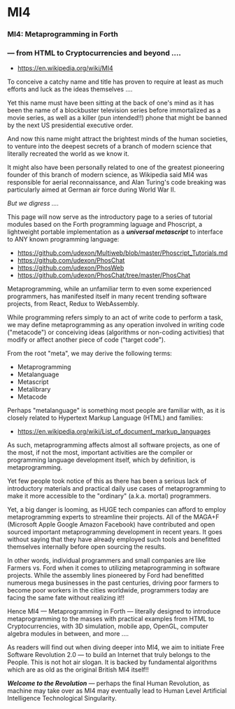 # MI4
### MI4: Metaprogramming in Forth 
### — from HTML to Cryptocurrencies and beyond ....

- https://en.wikipedia.org/wiki/MI4

To conceive a catchy name and title has proven to require at least as much efforts and luck as the ideas themselves ....

Yet this name must have been sitting at the back of one's mind as it has been the name of a blockbuster television series before immortalized as a movie series, as well as a killer (pun intended!!) phone that might be banned by the next US presidential executive order.

And now this name might attract the brightest minds of the human societies, to venture into the deepest secrets of a branch of modern science that literally recreated the world as we know it.

It might also have been personally related to one of the greatest pioneering founder of this branch of modern science, as Wikipedia said MI4 was responsible for aerial reconnaissance, and Alan Turing's code breaking was particularly aimed at German air force during World War II.

_But we digress ...._

This page will now serve as the introductory page to a series of tutorial modules based on the Forth programming laguage and Phoscript, a lightweight portable implementation as a ___universal metascript___ to interface to ANY known programming language:

- https://github.com/udexon/Multiweb/blob/master/Phoscript_Tutorials.md
- https://github.com/udexon/PhosChat
- https://github.com/udexon/PhosWeb
- https://github.com/udexon/PhosChat/tree/master/PhosChat

Metaprogramming, while an unfamiliar term to even some experienced programmers, has manifested itself in many recent trending software projects, from React, Redux to WebAssembly.

While programming refers simply to an act of write code to perform a task, we may define metaprogramming as any operation involved in writing code ("metacode") or conceiving ideas (algorithms or non-coding activities) that modify or affect another piece of code ("target code").

From the root "meta", we may derive the following terms:

- Metaprogramming
- Metalanguage
- Metascript
- Metalibrary
- Metacode

Perhaps "metalanguage" is something most people are familiar with, as it is closely related to Hypertext Markup Language (HTML) and families:

- https://en.wikipedia.org/wiki/List_of_document_markup_languages

As such, metaprogramming affects almost all software projects, as one of the most, if not the most, important activities are the compiler or programming language development itself, which by definition, is metaprogramming.

Yet few people took notice of this as there has been a serious lack of introductory materials and practical daily use cases of metaprogramming to make it more accessible to the "ordinary" (a.k.a. mortal) programmers.

Yet, a big danger is looming, as HUGE tech companies can afford to employ metaprogramming experts to streamline their projects. All of the MAGA+F (Microsoft Apple Google Amazon Facebook) have contributed and open sourced important metaprogramming development in recent years. It goes without saying that they have already employed such tools and benefitted themselves internally before open sourcing the results.

In other words, individual programmers and small companies are like Farmers vs. Ford when it comes to utilizing metaprogramming in software projects. While the assembly lines pioneered by Ford had benefitted numerous mega businesses in the past centuries, driving poor farmers to become poor workers in the cities worldwide, programmers today are facing the same fate without realizing it!!

Hence MI4 &mdash; Metaprogramming in Forth &mdash; literally designed to introduce metaprogramming to the masses with practical examples from HTML to Cryptocurrencies, with 3D simulation, mobile app, OpenGL, computer algebra modules in between, and more ....

As readers will find out when diving deeper into MI4, we aim to initiate Free Software Revolution 2.0 &mdash; to build an Internet that truly belongs to the People. This is not hot air slogan. It is backed by fundamental algorithms which are as old as the original British MI4 itself!!

___Welcome to the Revolution___ &mdash; perhaps the final Human Revolution, as machine may take over as MI4 may eventually lead to Human Level Artificial Intelligence Technological Singularity.

